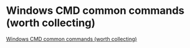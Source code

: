 # Windows CMD common commands (worth collecting)
[Windows CMD common commands (worth collecting)](https://aiwithcloud.com/2022/09/16/windows_cmd_common_commands_worth_collecting/)